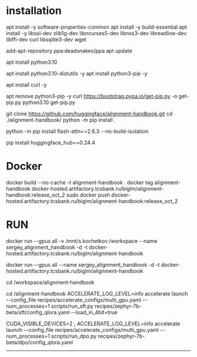 
 # installation

  apt install -y software-properties-common
 apt install -y build-essential
 apt install -y libssl-dev zlib1g-dev libncurses5-dev libnss3-dev libreadline-dev libffi-dev curl libsqlite3-dev wget

add-apt-repository ppa:deadsnakes/ppa
apt update

apt install python3.10

apt install python3.10-distutils -y
apt install python3-pip -y

apt install curl -y

apt remove python3-pip -y
curl https://bootstrap.pypa.io/get-pip.py -o get-pip.py
python3.10 get-pip.py


git clone https://github.com/huggingface/alignment-handbook.git
cd ./alignment-handbook/
python -m pip install .


python -m pip install flash-attn==2.6.3 --no-build-isolation

pip install huggingface_hub==0.24.4
 
# Docker
 
docker build --no-cache  -t alignment-handbook .
docker tag alignment-handbook docker-hosted.artifactory.tcsbank.ru/biglm/alignment-handbook:release_oct_2
sudo docker push docker-hosted.artifactory.tcsbank.ru/biglm/alignment-handbook:release_oct_2


 # RUN

docker run --gpus all -v /mnt/s.kochetkov:/workspace --name sergey_alignment_handbook -d -t docker-hosted.artifactory.tcsbank.ru/biglm/alignment-handbook

docker run --gpus all --name sergey_alignment_handbook -d -t docker-hosted.artifactory.tcsbank.ru/biglm/alignment-handbook

cd /workspace/alignment-handbook

cd /alignment-handbook
 ACCELERATE_LOG_LEVEL=info accelerate launch --config_file recipes/accelerate_configs/multi_gpu.yaml --num_processes=1 scripts/run_sft.py recipes/zephyr-7b-beta/sft/config_qlora.yaml --load_in_4bit=true

CUDA_VISIBLE_DEVICES=2 ; ACCELERATE_LOG_LEVEL=info accelerate launch --config_file recipes/accelerate_configs/multi_gpu.yaml --num_processes=1 scripts/run_dpo.py recipes/zephyr-7b-beta/dpo/config_qlora.yaml

---------

